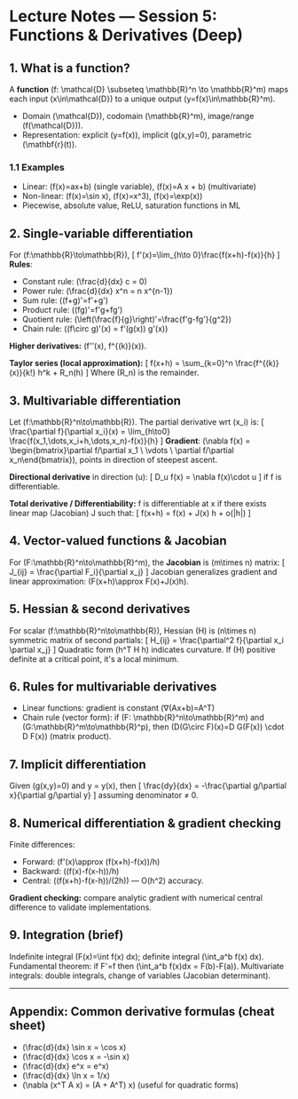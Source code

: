 
# Lecture Notes — Session 5: Functions & Derivatives (Deep)

## 1. What is a function?
A **function** \(f: \mathcal{D} \subseteq \mathbb{R}^n \to \mathbb{R}^m\) maps each input \(x\in\mathcal{D}\) to a unique output \(y=f(x)\in\mathbb{R}^m\).
- Domain \(\mathcal{D}\), codomain \(\mathbb{R}^m\), image/range \(f(\mathcal{D})\).
- Representation: explicit \(y=f(x)\), implicit \(g(x,y)=0\), parametric \(\mathbf{r}(t)\).

### 1.1 Examples
- Linear: \(f(x)=ax+b\) (single variable), \(f(x)=A x + b\) (multivariate)
- Non-linear: \(f(x)=\sin x\), \(f(x)=x^3\), \(f(x)=\exp(x)\)
- Piecewise, absolute value, ReLU, saturation functions in ML

## 2. Single-variable differentiation
For \(f:\mathbb{R}\to\mathbb{R}\),
\[
f'(x)=\lim_{h\to 0}\frac{f(x+h)-f(x)}{h}
\]
**Rules**:
- Constant rule: \(\frac{d}{dx} c = 0\)
- Power rule: \(\frac{d}{dx} x^n = n x^{n-1}\)
- Sum rule: \((f+g)'=f'+g'\)
- Product rule: \((fg)'=f'g+fg'\)
- Quotient rule: \(\left(\frac{f}{g}\right)'=\frac{f'g-fg'}{g^2}\)
- Chain rule: \((f\circ g)'(x) = f'(g(x)) g'(x)\)

**Higher derivatives:** \(f''(x), f^{(k)}(x)\).

**Taylor series (local approximation):**
\[
f(x+h) = \sum_{k=0}^n \frac{f^{(k)}(x)}{k!} h^k + R_n(h)
\]
Where \(R_n\) is the remainder.

## 3. Multivariable differentiation
Let \(f:\mathbb{R}^n\to\mathbb{R}\). The partial derivative wrt \(x_i\) is:
\[
\frac{\partial f}{\partial x_i}(x) = \lim_{h\to0} \frac{f(x_1,\dots,x_i+h,\dots,x_n)-f(x)}{h}
\]
**Gradient**: \(\nabla f(x) = \begin{bmatrix}\partial f/\partial x_1 \\ \vdots \\ \partial f/\partial x_n\end{bmatrix}\), points in direction of steepest ascent.

**Directional derivative** in direction \(u\):
\[
D_u f(x) = \nabla f(x)\cdot u
\]
if f is differentiable.

**Total derivative / Differentiability:** f is differentiable at x if there exists linear map (Jacobian) J such that:
\[
f(x+h) = f(x) + J(x) h + o(\|h\|)
\]

## 4. Vector-valued functions & Jacobian
For \(F:\mathbb{R}^n\to\mathbb{R}^m\), the **Jacobian** is \(m\times n\) matrix:
\[
J_{ij} = \frac{\partial F_i}{\partial x_j}
\]
Jacobian generalizes gradient and linear approximation: \(F(x+h)\approx F(x)+J(x)h\).

## 5. Hessian & second derivatives
For scalar \(f:\mathbb{R}^n\to\mathbb{R}\), Hessian \(H\) is \(n\times n\) symmetric matrix of second partials:
\[
H_{ij} = \frac{\partial^2 f}{\partial x_i \partial x_j}
\]
Quadratic form \(h^T H h\) indicates curvature. If \(H\) positive definite at a critical point, it's a local minimum.

## 6. Rules for multivariable derivatives
- Linear functions: gradient is constant (∇(Ax+b)=A^T)
- Chain rule (vector form): if \(F: \mathbb{R}^n\to\mathbb{R}^m\) and \(G:\mathbb{R}^m\to\mathbb{R}^p\), then \(D(G\circ F)(x)=D G(F(x)) \cdot D F(x)\) (matrix product).

## 7. Implicit differentiation
Given \(g(x,y)=0\) and y = y(x), then
\[
\frac{dy}{dx} = -\frac{\partial g/\partial x}{\partial g/\partial y}
\]
assuming denominator ≠ 0.

## 8. Numerical differentiation & gradient checking
Finite differences:
- Forward: \(f'(x)\approx (f(x+h)-f(x))/h\)
- Backward: \((f(x)-f(x-h))/h\)
- Central: \((f(x+h)-f(x-h))/(2h)\) — O(h^2) accuracy.

**Gradient checking:** compare analytic gradient with numerical central difference to validate implementations.

## 9. Integration (brief)
Indefinite integral \(F(x)=\int f(x) dx\); definite integral \(\int_a^b f(x) dx\).
Fundamental theorem: if F'=f then \(\int_a^b f(x)dx = F(b)-F(a)\).
Multivariate integrals: double integrals, change of variables (Jacobian determinant).

---

## Appendix: Common derivative formulas (cheat sheet)
- \(\frac{d}{dx} \sin x = \cos x\)
- \(\frac{d}{dx} \cos x = -\sin x\)
- \(\frac{d}{dx} e^x = e^x\)
- \(\frac{d}{dx} \ln x = 1/x\)
- \(\nabla (x^T A x) = (A + A^T) x\)  (useful for quadratic forms)
